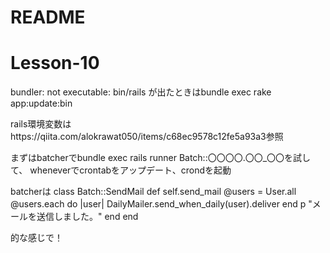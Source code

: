 # README

# Lesson-10

bundler: not executable: bin/rails
が出たときはbundle exec rake app:update:bin

rails環境変数はhttps://qiita.com/alokrawat050/items/c68ec9578c12fe5a93a3参照

まずはbatcherでbundle exec rails runner Batch::〇〇〇〇.〇〇_〇〇を試して、
wheneverでcrontabをアップデート、crondを起動

batcherは
class Batch::SendMail
  def self.send_mail
    @users = User.all
    @users.each do |user|
    DailyMailer.send_when_daily(user).deliver
    end
    p "メールを送信しました。"
  end
end

的な感じで！